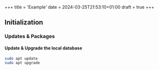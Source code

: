 +++
title = 'Example'
date = 2024-03-25T21:53:10+01:00
draft = true
+++

## Initialization
### Updates & Packages
#### Update & Upgrade the local database
~~~bash
sudo apt update
sudo apt upgrade
~~~